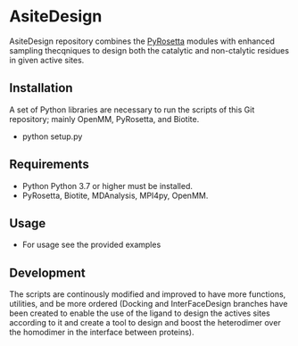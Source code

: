# AsiteDesign

AsiteDesign repository combines the [PyRosetta](http://www.pyrosetta.org/) modules with enhanced sampling thecqniques to design both the catalytic and non-ctalytic residues in  given active sites.

## Installation

A set of Python libraries are necessary to run the scripts of this Git repository; mainly OpenMM, PyRosetta, and Biotite.
* python setup.py 

## Requirements

* Python Python 3.7 or higher must be installed.
* PyRosetta, Biotite, MDAnalysis, MPI4py, OpenMM.

## Usage

* For usage see the provided examples

## Development

The scripts are continously modified and improved to have more functions, utilities, and be more ordered (Docking and InterFaceDesign branches have been created to enable the use of the ligand to design the actives sites according to it and create a tool to design and boost the heterodimer over the homodimer in the interface between proteins).


